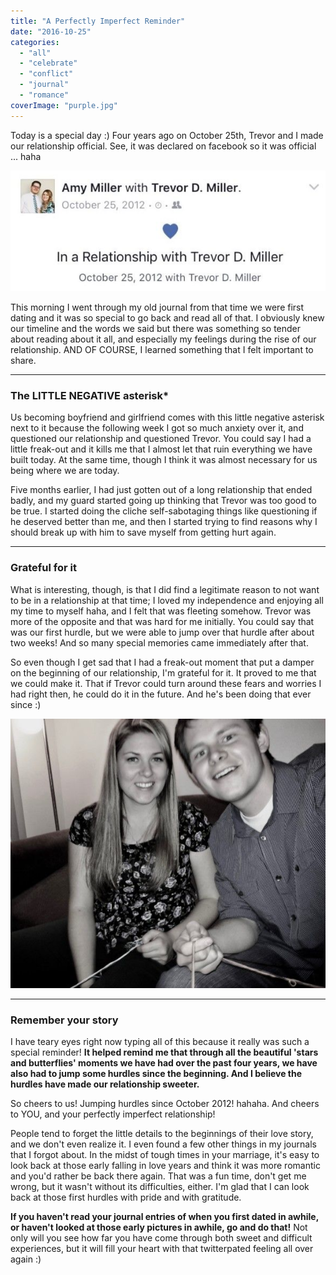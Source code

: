 ```yaml
---
title: "A Perfectly Imperfect Reminder"
date: "2016-10-25"
categories: 
  - "all"
  - "celebrate"
  - "conflict"
  - "journal"
  - "romance"
coverImage: "purple.jpg"
---
```


Today is a special day :) Four years ago on October 25th, Trevor and I made our relationship official. See, it was declared on facebook so it was official ... haha

![love, marriage moments, memories, dating memories, read your journals, the dating years, memory lane, boyfriend and girlfriend, when we were boyfriend and girlfriend, marriage advice, marriage inspiration, marriage encouragement, marriage is not stars and butterflies](images/IMG_1318-2.jpg)

This morning I went through my old journal from that time we were first dating and it was so special to go back and read all of that. I obviously knew our timeline and the words we said but there was something so tender about reading about it all, and especially my feelings during the rise of our relationship. AND OF COURSE, I learned something that I felt important to share.

* * *

### The LITTLE NEGATIVE asterisk\*

Us becoming boyfriend and girlfriend comes with this little negative asterisk next to it because the following week I got so much anxiety over it, and questioned our relationship and questioned Trevor. You could say I had a little freak-out and it kills me that I almost let that ruin everything we have built today. At the same time, though I think it was almost necessary for us being where we are today.

Five months earlier, I had just gotten out of a long relationship that ended badly, and my guard started going up thinking that Trevor was too good to be true. I started doing the cliche self-sabotaging things like questioning if he deserved better than me, and then I started trying to find reasons why I should break up with him to save myself from getting hurt again.

* * *

### Grateful for it

What is interesting, though, is that I did find a legitimate reason to not want to be in a relationship at that time; I loved my independence and enjoying all my time to myself haha, and I felt that was fleeting somehow. Trevor was more of the opposite and that was hard for me initially. You could say that was our first hurdle, but we were able to jump over that hurdle after about two weeks! And so many special memories came immediately after that.

So even though I get sad that I had a freak-out moment that put a damper on the beginning of our relationship, I'm grateful for it. It proved to me that we could make it. That if Trevor could turn around these fears and worries I had right then, he could do it in the future. And he's been doing that ever since :)

![love, marriage moments, memories, dating memories, read your journals, the dating years, memory lane, boyfriend and girlfriend, when we were boyfriend and girlfriend, marriage advice, marriage inspiration, marriage encouragement, marriage is not stars and butterflies](images/cray_crafts.jpg)

* * *

### Remember your story

I have teary eyes right now typing all of this because it really was such a special reminder! **It helped remind me that through all the beautiful 'stars and butterflies' moments we have had over the past four years, we have also had to jump some hurdles since the beginning. And I believe the hurdles have made our relationship sweeter.**

So cheers to us! Jumping hurdles since October 2012! hahaha. And cheers to YOU, and your perfectly imperfect relationship!

People tend to forget the little details to the beginnings of their love story, and we don't even realize it. I even found a few other things in my journals that I forgot about. In the midst of tough times in your marriage, it's easy to look back at those early falling in love years and think it was more romantic and you'd rather be back there again. That was a fun time, don't get me wrong, but it wasn't without its difficulties, either. I'm glad that I can look back at those first hurdles with pride and with gratitude.

**If you haven't read your journal entries of when you first dated in awhile, or haven't looked at those early pictures in awhile, go and do that!** Not only will you see how far you have come through both sweet and difficult experiences, but it will fill your heart with that twitterpated feeling all over again :)
